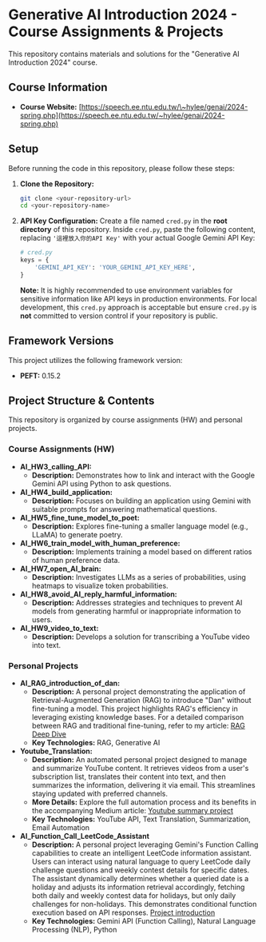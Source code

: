 # Generative AI Introduction 2024 - Course Assignments & Projects

This repository contains materials and solutions for the "Generative AI Introduction 2024" course.

## Course Information
  * **Course Website:** [https://speech.ee.ntu.edu.tw/\~hylee/genai/2024-spring.php](https://speech.ee.ntu.edu.tw/~hylee/genai/2024-spring.php)
  
## Setup

Before running the code in this repository, please follow these steps:

1.  **Clone the Repository:**

    ```bash
    git clone <your-repository-url>
    cd <your-repository-name>
    ```

2.  **API Key Configuration:**
    Create a file named `cred.py` in the **root directory** of this repository. Inside `cred.py`, paste the following content, replacing `'這裡放入你的API Key'` with your actual Google Gemini API Key:

    ```python
    # cred.py
    keys = {
        'GEMINI_API_KEY': 'YOUR_GEMINI_API_KEY_HERE',
    }
    ```

    **Note:** It is highly recommended to use environment variables for sensitive information like API keys in production environments. For local development, this `cred.py` approach is acceptable but ensure `cred.py` is **not** committed to version control if your repository is public.

## Framework Versions

This project utilizes the following framework version:

  * **PEFT:** 0.15.2

## Project Structure & Contents

This repository is organized by course assignments (HW) and personal projects.

### Course Assignments (HW)

* **AI\_HW3\_calling\_API:**
    * **Description:** Demonstrates how to link and interact with the Google Gemini API using Python to ask questions.
* **AI\_HW4\_build\_application:**
    * **Description:** Focuses on building an application using Gemini with suitable prompts for answering mathematical questions.
* **AI\_HW5\_fine\_tune\_model\_to\_poet:**
    * **Description:** Explores fine-tuning a smaller language model (e.g., LLaMA) to generate poetry.
* **AI\_HW6\_train\_model\_with\_human\_preference:**
    * **Description:** Implements training a model based on different ratios of human preference data.
* **AI\_HW7\_open\_AI\_brain:**
    * **Description:** Investigates LLMs as a series of probabilities, using heatmaps to visualize token probabilities.
* **AI\_HW8\_avoid\_AI\_reply\_harmful\_information:**
    * **Description:** Addresses strategies and techniques to prevent AI models from generating harmful or inappropriate information to users.
* **AI\_HW9\_video\_to\_text:**
    * **Description:** Develops a solution for transcribing a YouTube video into text.

### Personal Projects

* **AI\_RAG\_introduction\_of\_dan:**
    * **Description:** A personal project demonstrating the application of Retrieval-Augmented Generation (RAG) to introduce "Dan" without fine-tuning a model. This project highlights RAG's efficiency in leveraging existing knowledge bases. For a detailed comparison between RAG and traditional fine-tuning, refer to my article: [RAG Deep Dive](https://medium.com/@p123456dan.mse99/generative-ai-introduction-2024-rag-deep-dive-15d5a9763177)
    * **Key Technologies:** RAG, Generative AI
* **Youtube\_Translation:**
    * **Description:** An automated personal project designed to manage and summarize YouTube content. It retrieves videos from a user's subscription list, translates their content into text, and then summarizes the information, delivering it via email. This streamlines staying updated with preferred channels.
    * **More Details:** Explore the full automation process and its benefits in the accompanying Medium article: [Youtube summary project](https://medium.com/@p123456dan.mse99/%E5%9C%A8%E8%B3%87%E8%A8%8A%E7%88%86%E7%82%B8%E7%9A%84%E6%99%82%E4%BB%A3-%E5%85%89%E6%98%AF%E6%AF%8F%E5%A4%A9%E8%BF%BD%E8%B9%A4%E5%96%9C%E6%AD%A1%E7%9A%84-youtuber-%E6%88%96%E6%96%B0%E8%81%9E%E9%A0%BB%E9%81%93%E6%9B%B4%E6%96%B0%E5%B0%B1%E8%80%97%E8%B2%BB%E4%B8%8D%E5%B0%91%E6%99%82%E9%96%93-%E7%82%BA%E4%BA%86%E6%9B%B4%E5%B0%88%E5%BF%83%E6%8A%95%E5%85%A5-ai-%E5%B0%88%E6%A1%88-%E6%88%91%E8%A8%AD%E8%A8%88%E4%BA%86%E4%B8%80%E5%A5%97%E8%87%AA%E5%8B%95%E5%8C%96%E6%B5%81%E7%A8%8B-%E5%B9%AB%E6%88%91%E5%B0%87-youtube-%E5%BD%B1%E7%89%87%E5%85%A7%E5%AE%B9%E5%BF%AB%E9%80%9F%E8%BD%89%E5%8C%96%E7%82%BA%E9%87%8D%E9%BB%9E%E6%91%98%E8%A6%81-%E4%B8%A6%E9%80%8F%E9%81%8E-052cb615bfeb)
    * **Key Technologies:** YouTube API, Text Translation, Summarization, Email Automation
* **AI\_Function\_Call\_LeetCode\_Assistant**
    * **Description:** A personal project leveraging Gemini's Function Calling capabilities to create an intelligent LeetCode information assistant. Users can interact using natural language to query LeetCode daily challenge questions and weekly contest details for specific dates. The assistant dynamically determines whether a queried date is a holiday and adjusts its information retrieval accordingly, fetching both daily and weekly contest data for holidays, but only daily challenges for non-holidays. This demonstrates conditional function execution based on API responses. [Project introduction](https://medium.com/@p123456dan.mse99/%E9%81%8B%E7%94%A8%E7%94%9F%E6%88%90%E5%BC%8F-ai-%E5%AF%A6%E7%8F%BE%E6%99%BA%E6%85%A7%E4%BA%92%E5%8B%95-%E6%88%91%E7%9A%84-leetcode-%E5%8A%A9%E7%90%86%E5%B0%88%E6%A1%88-e36278fa7d69)
    * **Key Technologies:** Gemini API (Function Calling), Natural Language Processing (NLP), Python
